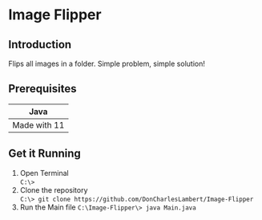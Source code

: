 # Image Flipper

## Introduction
Flips all images in a folder.
Simple problem, simple solution!

## Prerequisites
|Java|
|--|
| Made with 11 |
  
## Get it Running    
1. Open Terminal  
`C:\>` 
2. Clone the repository  
`C:\> git clone https://github.com/DonCharlesLambert/Image-Flipper`
3. Run the Main file 
`C:\Image-Flipper\> java Main.java`

